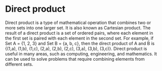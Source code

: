 # Direct product

Direct product is a type of mathematical operation that combines two or more sets into one larger set. It is also known as Cartesian product. The result of a direct product is a set of ordered pairs, where each element in the first set is paired with each element in the second set. For example, if Set A = {1, 2, 3} and Set B = {a, b, c}, then the direct product of A and B is {(1,a), (1,b), (1,c), (2,a), (2,b), (2,c), (3,a), (3,b), (3,c)}. Direct product is useful in many areas, such as computing, engineering, and mathematics. It can be used to solve problems that require combining elements from different sets.
